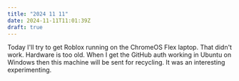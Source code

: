 ```yaml
---
title: "2024 11 11"
date: 2024-11-11T11:01:39Z
draft: true
---
```

Today I'll try to get Roblox running on the ChromeOS Flex laptop.
That didn't work. Hardware is too old.
When I get the GitHub auth working in Ubuntu on Windows then this machine will be sent for recycling. It was an interesting experimenting.

